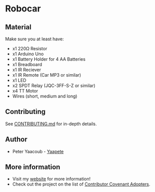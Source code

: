 # Robocar

## Material

Make sure you at least have:
- x1 220Ω Resistor
- x1 Arduino Uno
- x1 Battery Holder for 4 AA Batteries
- x1 Breadboard
- x1 IR Reciever
- x1 IR Remote (Car MP3 or similar)
- x1 LED
- x2 SPDT Relay (JQC-3FF-S-Z or similar)
- x4 TT Motor
- Wires (short, medium and long)

## Contributing
See [CONTRIBUTING.md](https://github.com/Yaapete/Huh-iOS/blob/master/CONTRIBUTING.md) for in-depth details.

## Author

- Peter Yaacoub - [Yaapete](https://github.com/Yaapete)

## More information

- Visit my [website](http://rebrand.ly/yaacoub) for more information!
- Check out the project on the list of [Contributor Covenant Adopters](https://www.contributor-covenant.org/adopters.html).
